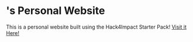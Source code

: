 # <Your Name>'s Personal Website
This is a personal website built using the Hack4Impact Starter Pack!
[Visit it Here!](https://RudyG252.github.io)